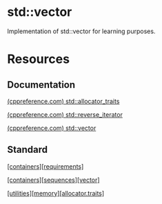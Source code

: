 # std::vector

Implementation of std::vector for learning purposes.

# Resources

## Documentation

[(cppreference.com) std::allocator_traits](https://en.cppreference.com/w/cpp/memory/allocator_traits)

[(cppreference.com) std::reverse_iterator](https://en.cppreference.com/w/cpp/iterator/reverse_iterator)

[(cppreference.com) std::vector](https://en.cppreference.com/w/cpp/container/vector)

## Standard

[[containers][requirements]](http://eel.is/c++draft/container.requirements)

[[containers][sequences][vector]](http://eel.is/c++draft/vector)

[[utilities][memory][allocator.traits]](http://eel.is/c++draft/allocator.traits)

